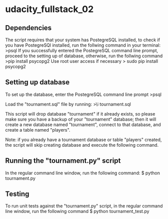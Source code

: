 # udacity_fullstack_02

## Dependencies
The script requires that your system has PostegreSQL installed,
to check if you have PostegreSQl installed, run the follwing command
in your terminal:
    >psql
If you successfully entered the PostegreSQL command line prompt, proceed
to the setting up of database, otherwise, run the follwing command
    >pip install psycopg2
Use root user access if necessary
    > sudo pip install psycopg2



## Setting up database
To set up the database, enter the PostegreSQL command line prompt
    >psql

Load the "tournament.sql" file by running:
    >\i tournament.sql

This script will drop database "tournament" if it already exists, so please make sure you have a
backup of your "tournament" database; then it will create a new database named "tournament",
connect to that database, and create a table named "players".

Note: if you already have a tournament database or table "players" created, the script
will skip creating database and execute the following command.


## Running the "tournament.py" script
In the regular command line window, run the following command:
    $ python tournament.py


## Testing
To run unit tests against the "tournament.py" script, in the regular command
line window, run the following command
    $ python tournament_test.py

